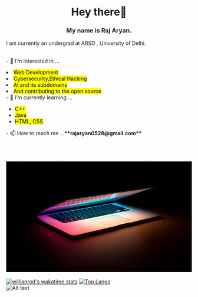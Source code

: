 <h1 align ="center" >Hey there👋</h1>
<h3 align ="center" >My name is <b>Raj Aryan</b>.</h3>
<p>
 I am currently an undergrad at ARSD , University of Delhi.<br>
</p>
<br>
- 👀 I’m interested in ...
<p align="right"
<ol>
  <li><mark>Web Development</mark> </li>
  <li><mark>Cybersecurity,Ethical Hacking<mark></li>
  <li><mark>AI and its subdomains<mark></li>
  <li><mark>And contributing to the open source<mark></li>
</ol>
- 🌱 I’m currently learning ...
<ul>
  <li><mark>C++ </mark></li>
  <li><mark>Java</mark></li>
  <li><mark>HTML, CSS</mark></li>
</ul>
 - 📫 How to reach me ...<b>**rajaryan0528@gmail.com**</b>
 </p>
    
  <br>
  <br>
   <p align ="right">
  <img  align ="centre" src="coding.jpg" alt="Image" width="600" height="300">
   </p> 
   
 [![willianrod's wakatime stats](https://github-readme-stats.vercel.app/api/wakatime?username=willianrod)](https://github.com/rajaryan0528/github-readme-stats)
[![Top Langs](https://github-readme-stats.vercel.app/api/top-langs/?username=rajaryan0528&layout=compact)](https://github.com/rajaryan0528/github-readme-stats)
    <br>
 ![Alt text](https://spotify-recently-played-readme.vercel.app/api?user=za6u86dj80p6r46lwrd0vqgy5)
 
<!---
rajaryan0528/rajaryan0528 is a ✨ special ✨ repository because its `README.md` (this file) appears on your GitHub profile.
You can click the Preview link to take a look at your changes.
--->
